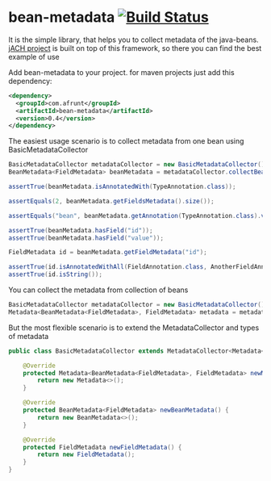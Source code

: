 # bean-metadata [![Build Status](https://travis-ci.org/afrunt/bean-metadata.svg?branch=master)](https://travis-ci.org/afrunt/bean-metadata)
It is the simple library, that helps you to collect metadata of the java-beans.
[jACH project](https://github.com/afrunt/jach) is built on top of this framework, so there you can find the best example of use 

Add bean-metadata to your project. for maven projects just add this dependency:
```xml
<dependency>
  <groupId>com.afrunt</groupId>
  <artifactId>bean-metadata</artifactId>
  <version>0.4</version>
</dependency>
```

The easiest usage scenario is to collect metadata from one bean using BasicMetadataCollector
```java
BasicMetadataCollector metadataCollector = new BasicMetadataCollector();
BeanMetadata<FieldMetadata> beanMetadata = metadataCollector.collectBeanMetadata(Bean.class);

assertTrue(beanMetadata.isAnnotatedWith(TypeAnnotation.class));

assertEquals(2, beanMetadata.getFieldsMetadata().size());

assertEquals("bean", beanMetadata.getAnnotation(TypeAnnotation.class).value());

assertTrue(beanMetadata.hasField("id"));
assertTrue(beanMetadata.hasField("value"));

FieldMetadata id = beanMetadata.getFieldMetadata("id");

assertTrue(id.isAnnotatedWithAll(FieldAnnotation.class, AnotherFieldAnnotation.class));
assertTrue(id.isString());
```
You can collect the metadata from collection of beans
```java
BasicMetadataCollector metadataCollector = new BasicMetadataCollector();
Metadata<BeanMetadata<FieldMetadata>, FieldMetadata> metadata = metadataCollector.collectMetadata(BEANS);
```
But the most flexible scenario is to extend the MetadataCollector and types of metadata
```java
public class BasicMetadataCollector extends MetadataCollector<Metadata<BeanMetadata<FieldMetadata>, FieldMetadata>, BeanMetadata<FieldMetadata>, FieldMetadata> {

    @Override
    protected Metadata<BeanMetadata<FieldMetadata>, FieldMetadata> newMetadata() {
        return new Metadata<>();
    }

    @Override
    protected BeanMetadata<FieldMetadata> newBeanMetadata() {
        return new BeanMetadata<>();
    }

    @Override
    protected FieldMetadata newFieldMetadata() {
        return new FieldMetadata();
    }
}
```
